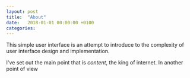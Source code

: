 ```yaml
---
layout: post
title:  "About"
date:   2018-01-01 00:00:00 +0100
categories:
---
```

This simple user interface is an attempt to introduce to the complexity of
user interface design and implementation.

I've set out the main point that is *content*, the king of internet. In another
point of view
